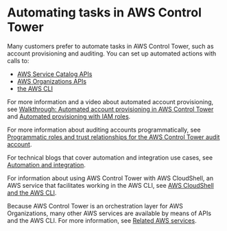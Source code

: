 # Automating tasks in AWS Control Tower<a name="automating-tasks"></a>

Many customers prefer to automate tasks in AWS Control Tower, such as account provisioning and auditing\. You can set up automated actions with calls to: 
+ [AWS Service Catalog APIs](https://docs.aws.amazon.com/servicecatalog/latest/dg/service-catalog-api-overview.html) 
+ [AWS Organizations APIs](https://docs.aws.amazon.com/organizations/latest/APIReference/Welcome.html)
+ [the AWS CLI](https://docs.aws.amazon.com/cli/latest/reference/servicecatalog/index.html)

For more information and a video about automated account provisioning, see [Walkthrough: Automated account provisioning in AWS Control Tower](https://docs.aws.amazon.com/controltower/latest/userguide/automated-provisioning-walkthrough.html) and [Automated provisioning with IAM roles](https://docs.aws.amazon.com/controltower/latest/userguide/roles-how.html#automated-provisioning)\.

For more information about auditing accounts programmatically, see [Programmatic roles and trust relationships for the AWS Control Tower audit account](https://docs.aws.amazon.com/controltower/latest/userguide/roles-how.html#stacksets-and-roles)\.

For technical blogs that cover automation and integration use cases, see [Automation and integration](https://docs.aws.amazon.com/controltower/latest/userguide/related-information.html#automation-and-integration)\.

For information about using AWS Control Tower with AWS CloudShell, an AWS service that facilitates working in the AWS CLI, see [AWS CloudShell and the AWS CLI](https://docs.aws.amazon.com/controltower/latest/userguide/using-aws-with-cloudshell.html)\.

Because AWS Control Tower is an orchestration layer for AWS Organizations, many other AWS services are available by means of APIs and the AWS CLI\. For more information, see [Related AWS services](https://docs.aws.amazon.com/controltower/latest/userguide/related-information.html#related-aws-services)\.